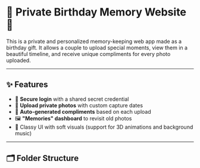 ﻿# 🎁 Private Birthday Memory Website 💖

This is a private and personalized memory-keeping web app made as a birthday gift. It allows a couple to upload special moments, view them in a beautiful timeline, and receive unique compliments for every photo uploaded.

---

## ✨ Features

- 🔐 **Secure login** with a shared secret credential
- 📸 **Upload private photos** with custom capture dates
- 💬 **Auto-generated compliments** based on each upload
- 🖼️ **"Memories" dashboard** to revisit old photos
- 🎀 Classy UI with soft visuals (support for 3D animations and background music)

---

## 🗂 Folder Structure

